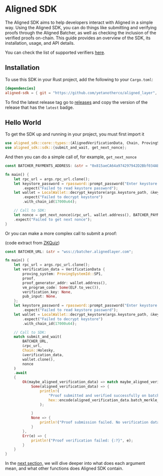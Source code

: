 # Aligned SDK

The Aligned SDK aims to help developers interact with Aligned in a simple way.
Using the Aligned SDK, you can do things like submitting and verifying proofs through the Aligned Batcher, as well as checking the inclusion of the verified proofs on-chain.
This guide provides an overview of the SDK, its installation, usage, and API details.

You can check the list of supported verifiers [here](../2_architecture/0_supported_verifiers.md).

## Installation

To use this SDK in your Rust project, add the following to your `Cargo.toml`:

```toml
[dependencies]
aligned-sdk = { git = "https://github.com/yetanotherco/aligned_layer", tag="v0.6.0" }
```

To find the latest release tag go to [releases](https://github.com/yetanotherco/aligned_layer/releases) and copy the
version of the release that has the `latest` badge.

## Hello World

To get the SDK up and running in your project, you must first import it

```rust
use aligned_sdk::core::types::{AlignedVerificationData, Chain, ProvingSystemId, VerificationData};
use aligned_sdk::sdk::{submit_and_wait, get_next_nonce};
```

And then you can do a simple call of, for example, `get_next_nonce`
```rust
const BATCHER_PAYMENTS_ADDRESS: &str = "0x815aeCA64a974297942D2Bbf034ABEe22a38A003";

fn main() {
    let rpc_url = args.rpc_url.clone();
    let keystore_password = rpassword::prompt_password("Enter keystore password: ")
        .expect("Failed to read keystore password");
    let wallet = LocalWallet::decrypt_keystore(args.keystore_path, &keystore_password)
        .expect("Failed to decrypt keystore")
        .with_chain_id(17000u64);

    // Call to SDK:
    let nonce = get_next_nonce(&rpc_url, wallet.address(), BATCHER_PAYMENTS_ADDRESS).await
    .expect("Failed to get next nonce");
}
```

Or you can make a more complex call to submit a proof:

(code extract from [ZKQuiz](../1_introduction/2_zkquiz.md))

```rust
const BATCHER_URL: &str = "wss://batcher.alignedlayer.com";

fn main() {
    let rpc_url = args.rpc_url.clone();
    let verification_data = VerificationData {
        proving_system: ProvingSystemId::SP1,
        proof,
        proof_generator_addr: wallet.address(),
        vm_program_code: Some(ELF.to_vec()),
        verification_key: None,
        pub_input: None,
    };
    let keystore_password = rpassword::prompt_password("Enter keystore password: ")
        .expect("Failed to read keystore password");
    let wallet = LocalWallet::decrypt_keystore(args.keystore_path, &keystore_password)
        .expect("Failed to decrypt keystore")
        .with_chain_id(17000u64);

    // Call to SDK:
    match submit_and_wait(
        BATCHER_URL,
        &rpc_url,
        Chain::Holesky,
        &verification_data,
        wallet.clone(),
        nonce
    )
    .await
    {
        Ok(maybe_aligned_verification_data) => match maybe_aligned_verification_data {
            Some(aligned_verification_data) => {
                println!(
                    "Proof submitted and verified successfully on batch {}",
                    hex::encode(aligned_verification_data.batch_merkle_root)
                );

            }
            None => {
                println!("Proof submission failed. No verification data");
            }
        },
        Err(e) => {
            println!("Proof verification failed: {:?}", e);
        }
    }
}
```

In the [next section,](./1.2_SDK_api_reference.md) we will dive deeper into what does each argument mean, and what other functions does Aligned SDK contain.
